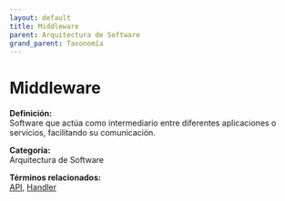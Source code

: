 ```yaml
---
layout: default
title: Middleware
parent: Arquitectura de Software
grand_parent: Taxonomía
---
```


# Middleware

**Definición:**  
Software que actúa como intermediario entre diferentes aplicaciones o servicios, facilitando su comunicación.

**Categoría:**  
Arquitectura de Software 
  


**Términos relacionados:**  
[API](https://maleniski.github.io/diccionario-angl-tec-mx/docs/taxonomia/arquitectura-de-software/api.html), [Handler](https://maleniski.github.io/diccionario-angl-tec-mx/docs/taxonomia/arquitectura-de-software/handler.html)
